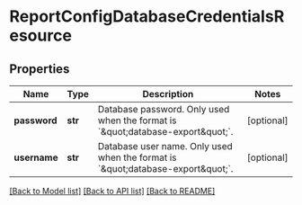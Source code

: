 # ReportConfigDatabaseCredentialsResource

## Properties
Name | Type | Description | Notes
------------ | ------------- | ------------- | -------------
**password** | **str** | Database password. Only used when the format is &#x60;\&quot;database-export\&quot;&#x60;. | [optional] 
**username** | **str** | Database user name. Only used when the format is &#x60;\&quot;database-export\&quot;&#x60;. | [optional] 

[[Back to Model list]](../README.md#documentation-for-models) [[Back to API list]](../README.md#documentation-for-api-endpoints) [[Back to README]](../README.md)


